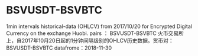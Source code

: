 # BSVUSDT-BSVBTC
1min intervals historical-data (OHLCV) from 2017/10/20 for  Encrypted Digital Currency on the exchange Huobi. pairs ： BSVUSDT-BSVBTC
火币交易所上，自2017年10月20日起的1分钟间隔级别的OHLCV历史数据。货币对：BSVUSDT-BSVBTC
datafrome：2018-11-30

